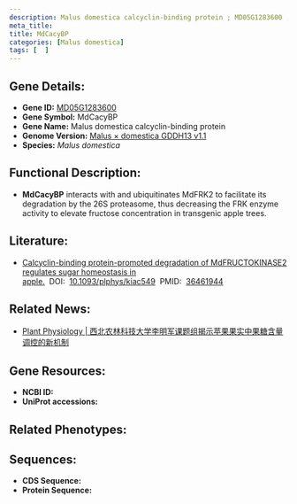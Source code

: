 ```yaml
---
description: Malus domestica calcyclin-binding protein ; MD05G1283600 ; Malus domestica
meta_title:
title: MdCacyBP
categories: [Malus domestica]
tags: [  ]
---
```


## Gene Details:
- **Gene ID:**	[MD05G1283600]()
- **Gene Symbol:** MdCacyBP
- **Gene Name:** Malus domestica calcyclin-binding protein
- **Genome Version:** [Malus × domestica GDDH13 v1.1]()
- **Species:** *Malus domestica*

## Functional Description:
   - **MdCacyBP** interacts with and ubiquitinates MdFRK2 to facilitate its degradation by the 26S proteasome, thus decreasing the FRK enzyme activity to elevate fructose concentration in transgenic apple trees.

## Literature:
   - [Calcyclin-binding protein-promoted degradation of MdFRUCTOKINASE2 regulates sugar homeostasis in apple.]( https://academic.oup.com/plphys/article/191/2/1052/6869527?login=true)&nbsp;&nbsp;DOI:&nbsp;&nbsp;[10.1093/plphys/kiac549](https://academic.oup.com/plphys/article/191/2/1052/6869527?login=true)&nbsp;&nbsp;PMID:&nbsp;&nbsp;[36461944](https://pubmed.ncbi.nlm.nih.gov/36461944/)

## Related News:
   - [Plant Physiology | 西北农林科技大学李明军课题组揭示苹果果实中果糖含量调控的新机制](https://mp.weixin.qq.com/s?__biz=Mzg3MDEwNDEyMg==&mid=2247542182&idx=4&sn=77eac64af3fef4463ba8b3ef5120722f&chksm=ce9088f3f9e701e5c97f993925a1c8103142377c4b0d67716d5a50b0063dd2325dfe5834f489&scene=27#wechat_redirect)

## Gene Resources:
- **NCBI ID:** [](https://www.ncbi.nlm.nih.gov/gene/?term=)
- **UniProt accessions:** [](https://www.uniprot.org/uniprotkb//entry)

## Related Phenotypes:


## Sequences:
- **CDS Sequence:**
- **Protein Sequence:**
